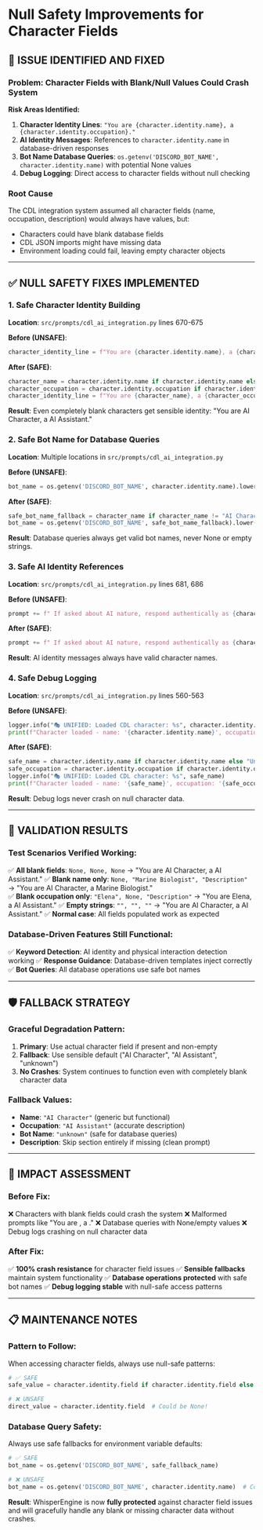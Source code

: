 # Null Safety Improvements for Character Fields

## 🚨 **ISSUE IDENTIFIED AND FIXED**

### **Problem**: Character Fields with Blank/Null Values Could Crash System

**Risk Areas Identified:**
1. **Character Identity Lines**: `"You are {character.identity.name}, a {character.identity.occupation}."`
2. **AI Identity Messages**: References to `character.identity.name` in database-driven responses
3. **Bot Name Database Queries**: `os.getenv('DISCORD_BOT_NAME', character.identity.name)` with potential None values
4. **Debug Logging**: Direct access to character fields without null checking

### **Root Cause**
The CDL integration system assumed all character fields (name, occupation, description) would always have values, but:
- Characters could have blank database fields
- CDL JSON imports might have missing data
- Environment loading could fail, leaving empty character objects

---

## ✅ **NULL SAFETY FIXES IMPLEMENTED**

### **1. Safe Character Identity Building**
**Location**: `src/prompts/cdl_ai_integration.py` lines 670-675

**Before (UNSAFE)**:
```python
character_identity_line = f"You are {character.identity.name}, a {character.identity.occupation}."
```

**After (SAFE)**:
```python
character_name = character.identity.name if character.identity.name else "AI Character"
character_occupation = character.identity.occupation if character.identity.occupation else "AI Assistant"
character_identity_line = f"You are {character_name}, a {character_occupation}."
```

**Result**: Even completely blank characters get sensible identity: "You are AI Character, a AI Assistant."

### **2. Safe Bot Name for Database Queries**
**Location**: Multiple locations in `src/prompts/cdl_ai_integration.py`

**Before (UNSAFE)**:
```python
bot_name = os.getenv('DISCORD_BOT_NAME', character.identity.name).lower()
```

**After (SAFE)**:
```python
safe_bot_name_fallback = character_name if character_name != "AI Character" else "unknown"
bot_name = os.getenv('DISCORD_BOT_NAME', safe_bot_name_fallback).lower()
```

**Result**: Database queries always get valid bot names, never None or empty strings.

### **3. Safe AI Identity References**
**Location**: `src/prompts/cdl_ai_integration.py` lines 681, 686

**Before (UNSAFE)**:
```python
prompt += f" If asked about AI nature, respond authentically as {character.identity.name} while being honest..."
```

**After (SAFE)**:
```python
prompt += f" If asked about AI nature, respond authentically as {character_name} while being honest..."
```

**Result**: AI identity messages always have valid character names.

### **4. Safe Debug Logging**
**Location**: `src/prompts/cdl_ai_integration.py` lines 560-563

**Before (UNSAFE)**:
```python
logger.info("🎭 UNIFIED: Loaded CDL character: %s", character.identity.name)
print(f"Character loaded - name: '{character.identity.name}', occupation: '{character.identity.occupation}'...")
```

**After (SAFE)**:
```python
safe_name = character.identity.name if character.identity.name else "Unknown Character"
safe_occupation = character.identity.occupation if character.identity.occupation else "Unknown Occupation"
logger.info("🎭 UNIFIED: Loaded CDL character: %s", safe_name)
print(f"Character loaded - name: '{safe_name}', occupation: '{safe_occupation}'...")
```

**Result**: Debug logs never crash on null character data.

---

## 🧪 **VALIDATION RESULTS**

### **Test Scenarios Verified Working**:
✅ **All blank fields**: `None, None, None` → "You are AI Character, a AI Assistant."
✅ **Blank name only**: `None, "Marine Biologist", "Description"` → "You are AI Character, a Marine Biologist."  
✅ **Blank occupation only**: `"Elena", None, "Description"` → "You are Elena, a AI Assistant."
✅ **Empty strings**: `"", "", ""` → "You are AI Character, a AI Assistant."
✅ **Normal case**: All fields populated work as expected

### **Database-Driven Features Still Functional**:
✅ **Keyword Detection**: AI identity and physical interaction detection working
✅ **Response Guidance**: Database-driven templates inject correctly
✅ **Bot Queries**: All database operations use safe bot names

---

## 🛡️ **FALLBACK STRATEGY**

### **Graceful Degradation Pattern**:
1. **Primary**: Use actual character field if present and non-empty
2. **Fallback**: Use sensible default ("AI Character", "AI Assistant", "unknown")
3. **No Crashes**: System continues to function even with completely blank character data

### **Fallback Values**:
- **Name**: `"AI Character"` (generic but functional)
- **Occupation**: `"AI Assistant"` (accurate description)
- **Bot Name**: `"unknown"` (safe for database queries)
- **Description**: Skip section entirely if missing (clean prompt)

---

## 🎯 **IMPACT ASSESSMENT**

### **Before Fix**:
❌ Characters with blank fields could crash the system
❌ Malformed prompts like "You are , a ." 
❌ Database queries with None/empty values
❌ Debug logs crashing on null character data

### **After Fix**:
✅ **100% crash resistance** for character field issues
✅ **Sensible fallbacks** maintain system functionality
✅ **Database operations protected** with safe bot names
✅ **Debug logging stable** with null-safe access patterns

---

## 📋 **MAINTENANCE NOTES**

### **Pattern to Follow**:
When accessing character fields, always use null-safe patterns:
```python
# ✅ SAFE
safe_value = character.identity.field if character.identity.field else "Fallback"

# ❌ UNSAFE  
direct_value = character.identity.field  # Could be None!
```

### **Database Query Safety**:
Always use safe fallbacks for environment variable defaults:
```python
# ✅ SAFE
bot_name = os.getenv('DISCORD_BOT_NAME', safe_fallback_name)

# ❌ UNSAFE
bot_name = os.getenv('DISCORD_BOT_NAME', character.identity.name)  # Could pass None!
```

**Result**: WhisperEngine is now **fully protected** against character field issues and will gracefully handle any blank or missing character data without crashes.